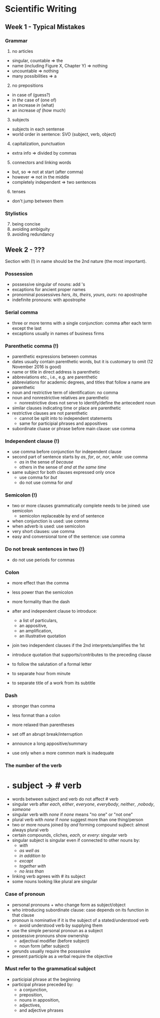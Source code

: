 # Scientific Writing

## Week 1 - Typical Mistakes

### Grammar
1. no articles
  * singular, countable => the
  * name (including Figure X, Chapter Y) => nothing
  * uncountable => nothing
  * many possibilities => a
2. no prepositions
  * in case of (guess?)
  * in *the* case of (one of)
  * an increase *in* (what)
  * an increase *of* (how much)
3. subjects
  * subjects in each sentense
  * world order in sentence: SVO (subject, verb, object)
4. capitalization, punctuation
  * extra info => divided by commas
5. connectors and linking words
  * but, so => not at start (after comma)
  * however => not in the middle
  * completely independent => two sentences
6. tenses
  * don't jump between them

### Stylistics
7. being concise
8. avoiding ambiguity
9. avoiding redundancy


## Week 2 - ???

Section with (!) in name should be the 2nd nature (the most important).

### Possession

* possessive singular of nouns: add 's
* excaptions for ancient proper names
* pronominal possessives *hers*, *its*, *theirs*, *yours*, *ours*: no apostrophe
* indefinite pronouns: with apostrophe

### Serial comma

* three or more terms with a single conjunction: comma after each term except the last
* excaptions usually in names of business firms

### Parenthetic comma (!)

* parenthetic expressions between commas
* dates usually contain parenthetic words, but it is customary to omit (12 November 2016 is good)
* name or title in direct address is parenthetic
* abbreviations etc., i.e., e.g. are parenthetic
* abbreviations for academic degrees, and titles that follow a name are parenthetic
* noun and restrictive term of identification: no comma
* noun and nonrestrictive relatives are parenthetic
  * nonrestrictive does not serve to identify/define the antecedent noun
* similar clauses indicating time or place are parenthetic
* restrictive clauses are not parenthetic
  * cannot be split into to independent statements
  * same for participial phrases and appositives
* subordinate cluase or phrase before main clause: use comma

### Independent clause (!)

* use comma before conjunction for independent clause
* second part of sentence starts by *as*, *for*, *or*, *nor*, *while*: use comma
  * *as* in the sense of *because*
  * others in the sense of *and at the same time*
* same subject for both clauses expressed only once
  * use comma for *but*
  * do not use comma for *and*

### Semicolon (!)

* two or more clauses grammatically complete needs to be joined: use semicolon
  * semicolon replaceable by end of sentence
* when conjunction is used: use comma
* when adverb is used: use semicolon
* very short clauses: use comma
* easy and conversional tone of the sentence: use comma

### Do not break sentences in two (!)

* do not use periods for commas

### Colon

* more effect than the comma
* less power than the semicolon
* more formality than the dash

* after and independent clause to introduce:
  * a list of particulars,
  * an appositive,
  * an amplification,
  * an illustrative quotation
* join two independent clauses if the 2nd interprets/amplifies the 1st
* introduce quotation that supports/contributes to the preceding clause
* to follow the salutation of a formal letter
* to separate hour from minute
* to separate title of a work from its subtitle

### Dash

* stronger than comma
* less format than a colon
* more relaxed than parentheses

* set off an abrupt break/interruption
* announce a long appositive/summary
* use only when a more common mark is inadequate

### The number of the verb

* # subject -> # verb
* words between subject and verb do not affect # verb
* singular verb after *each*, *either*, *everyone*, *everybody*, *neither*, ,*nobody*, *someone*
* singular verb with *none* if *none* means "no one" or "not one"
* plural verb with *none* if *none* suggest more than one thing/person
* two or more nouns joined by *and* forming compound sujbect: almost always plural verb
* certain compounds, cliches, *each*, or *every*: singular verb
* singular subject is singular even if connected to other nouns by:
  * *with*
  * *as well as*
  * *in addition to*
  * *excapt*
  * *together with*
  * *no less than*
* linking verb agrees with # its subject
* some nouns looking like plural are singular

### Case of pronoun

* personal pronouns + who change form as subject/object
* who introducing subordinate clause: case depends on its function in that clause
* pronoun is nominative if it is the subject of a stated/understood verb
  * avoid understood verb by supplying them
* use the simple personal pronoun as a subject
* possessive pronouns show ownership
  * adjectival modifier (before subject)
  * noun form (after subject)
* gerunds usually require the possessive
* present participle as a verbal require the objective

### Must refer to the grammatical subject

* participial phrase at the beginning
* participal phrase preceded by:
  * a conjunction,
  * preposition,
  * nouns in apposition,
  * adjectives,
  * and adjective phrases
